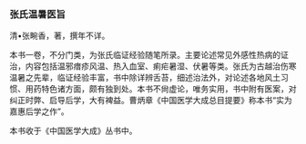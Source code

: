 ### 张氏温暑医旨

清•张畹香，著，撰年不详。

本书一卷，不分门类，为张氏临证经验随笔所录。主要论述常见外感性热病的证治，内容包括温邪瘄疹风温、热入血室、痢疟暑湿、伏暑等类。张氏为古越治伤寒温暑之先辈，临证经验丰富，书中除详辨舌苔，细述治法外，对论述各地风土习惯、用药特色诸方面，颇有独到处。本书不尙虚论，唯务实用，书中附有医案，对纠正时弊、启导后学，大有裨益。曹炳章《中国医学大成总目提要》称本书“实为嘉惠后学之作”。

本书收于《中国医学大成》丛书中。
